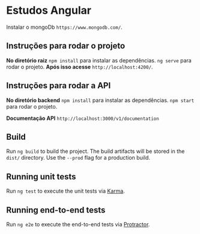 # Estudos Angular

Instalar o mongoDb `https://www.mongodb.com/`.

## Instruções para rodar o projeto

**No diretório raiz**
`npm install` para instalar as dependências.
`ng serve` para rodar o projeto. 
**Após isso acesse** `http://localhost:4200/`.

## Instruções para rodar a API

**No diretório backend**
`npm install` para instalar as dependências.
`npm start` para rodar o projeto.

**Documentação API**
`http://localhost:3000/v1/documentation`

## Build

Run `ng build` to build the project. The build artifacts will be stored in the `dist/` directory. Use the `--prod` flag for a production build.

## Running unit tests

Run `ng test` to execute the unit tests via [Karma](https://karma-runner.github.io).

## Running end-to-end tests

Run `ng e2e` to execute the end-to-end tests via [Protractor](http://www.protractortest.org/).
